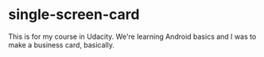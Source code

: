 # single-screen-card
This is for my course in Udacity. We're learning Android basics and I was to make a business card, basically.
